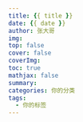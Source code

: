 ```yaml
---
title: {{ title }}
date: {{ date }}
author: 张大哥
img: 
top: false
cover: false
coverImg: 
toc: true
mathjax: false
summary: 
categories: 你的分类
tags:
  - 你的标签
---
```


